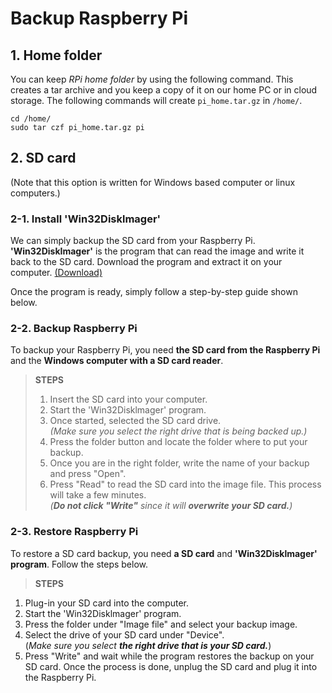 # Backup Raspberry Pi
## 1. Home folder  
You can keep _RPi home folder_ by using the following command. This creates a tar archive and you keep a copy of it on our home PC or in cloud storage. The following commands will create `pi_home.tar.gz` in `/home/`.
```
cd /home/
sudo tar czf pi_home.tar.gz pi
```

## 2. SD card  
(Note that this option is written for Windows based computer or linux computers.)  

### 2-1. Install 'Win32Disklmager'  
We can simply backup the SD card from your Raspberry Pi. __'Win32DiskImager'__ is the program that can read the image and write it back to the SD card. Download the program and extract it on your computer. [(Download)](https://sourceforge.net/projects/win32diskimager/)  

Once the program is ready, simply follow a step-by-step guide shown below.  

### 2-2. Backup Raspberry Pi  
To backup your Raspberry Pi, you need __the SD card from the Raspberry Pi__ and the __Windows computer with a SD card reader__.  

> __STEPS__  
> 
>1. Insert the SD card into your computer.  
>2. Start the 'Win32Disklmager' program.  
>3. Once started, selected the SD card drive.   
>*(Make sure you select the right drive that is being backed up.)*  
>4. Press the folder button and locate the folder where to put your backup.  
>5. Once you are in the right folder, write the name of your backup and press "Open".  
>6. Press "Read" to read the SD card into the image file. This process will take a few minutes.  
>*(__Do not click "Write"__ since it will __overwrite your SD card.__)*   


### 2-3. Restore Raspberry Pi  
To restore a SD card backup, you need __a SD card__ and __'Win32Disklmager' program__. Follow the steps below.

> __STEPS__  
> 
1. Plug-in your SD card into the computer.  
2. Start the 'Win32Disklmager' program.  
3. Press the folder under "Image file" and select your backup image.  
4. Select the drive of your SD card under "Device".  
(*Make sure you select __the right drive that is your SD card.__*)
5.  Press "Write" and wait while the program restores the backup on your SD card. Once the process is done, unplug the SD card and plug it into the Raspberry Pi.

